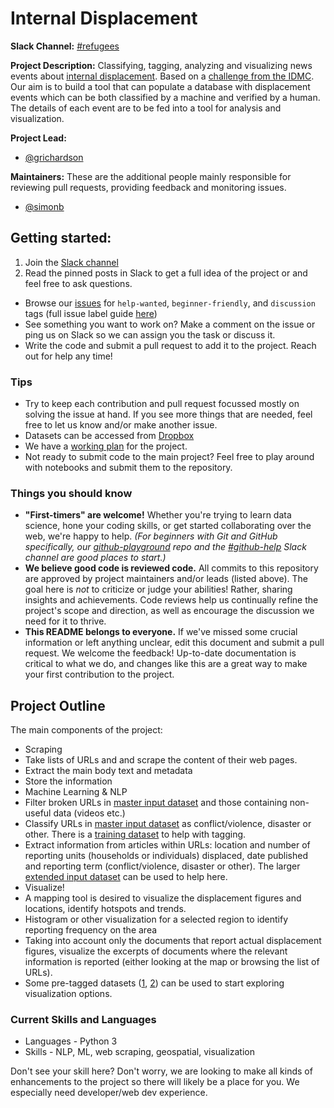 # Internal Displacement

**Slack Channel:** [#refugees](https://datafordemocracy.slack.com/messages/refugees/)

**Project Description:**  Classifying, tagging, analyzing and visualizing news events about [internal displacement](https://en.wikipedia.org/wiki/Internally_displaced_person). Based on a [challenge from the IDMC](https://unite.un.org/ideas/content/idetect). Our aim is to build a tool that can populate a database with displacement events which can be both classified by a machine and verified by a human. The details of each event are to be fed into a tool for analysis and visualization.

**Project Lead:**  

- [@grichardson](https://datafordemocracy.slack.com/messages/@grichardson/)

**Maintainers:** These are the additional people mainly responsible for reviewing pull requests, providing feedback and monitoring issues.
 
- [@simonb](https://datafordemocracy.slack.com/messages/@simonb/)

## Getting started:

1. Join the [Slack channel]((https://datafordemocracy.slack.com/messages/refugees/))
2. Read the pinned posts in Slack to get a full idea of the project or and feel free to ask questions.
* Browse our [issues](https://github.com/Data4Democracy/internal-displacement/issues) for `help-wanted`, `beginner-friendly`, and `discussion` tags (full issue label guide [here](https://github.com/Data4Democracy/assemble/blob/master/issue-labels-explained.md))
* See something you want to work on? Make a comment on the issue or ping us on Slack so we can assign you the task or discuss it. 
* Write the code and submit a pull request to add it to the project. Reach out for help any time!

### Tips

- Try to keep each contribution and pull request focussed mostly on solving the issue at hand. If you see more things that are needed, feel free to let us know and/or make another issue.
- Datasets can be accessed from [Dropbox](https://www.dropbox.com/sh/59lyts9d4ar1jcc/AADMyxDSQC_NGbpaPiuDGJ2ha?dl=0)
- We have a [working plan](workplan.md) for the project.
- Not ready to submit code to the main project? Feel free to play around with notebooks and submit them to the repository.

### Things you should know

* **"First-timers" are welcome!** Whether you're trying to learn data science, hone your coding skills, or get started collaborating over the web, we're happy to help. *(For beginners with Git and GitHub specifically, our [github-playground](https://github.com/Data4Democracy/github-playground) repo and the [#github-help](https://datafordemocracy.slack.com/messages/github-help/) Slack channel are good places to start.)*
* **We believe good code is reviewed code.** All commits to this repository are approved by project maintainers and/or leads (listed above). The goal here is *not* to criticize or judge your abilities! Rather, sharing insights and achievements. Code reviews help us continually refine the project's scope and direction, as well as encourage the discussion we need for it to thrive.
* **This README belongs to everyone.** If we've missed some crucial information or left anything unclear, edit this document and submit a pull request. We welcome the feedback! Up-to-date documentation is critical to what we do, and changes like this are a great way to make your first contribution to the project.


## Project Outline

The main components of the project:

* Scraping
 * Take lists of URLs and  and scrape the content of their web pages.
 * Extract the main body text and metadata
 * Store the information
* Machine Learning & NLP
 * Filter broken URLs in [master input dataset](https://www.dropbox.com/s/c2vzdzrljlrn3y0/idmc_uniteideas_input_url.csv?dl=0) and those containing non-useful data (videos etc.)
 * Classify URLs in [master input dataset](https://www.dropbox.com/s/c2vzdzrljlrn3y0/idmc_uniteideas_input_url.csv?dl=0) as conflict/violence, disaster or other. There is a [training dataset](https://www.dropbox.com/s/50sgd3mztuhf5f6/training_dataset.csv?dl=0) to help with tagging.
 * Extract information from articles within URLs: location and number of reporting units (households or individuals) displaced, date published and reporting term (conflict/violence, disaster or other). The larger [extended input dataset](https://www.dropbox.com/s/2qt52uy1g3ci4rr/idmc_uniteideas_input_full.csv?dl=0) can be used to help here.
* Visualize! 
 * A mapping tool is desired to visualize the displacement figures and locations, identify hotspots and trends.
 * Histogram or other visualization for a selected region to identify reporting frequency on the area
 * Taking into account only the documents that report actual displacement figures, visualize the excerpts of documents where the relevant information is reported (either looking at the map or browsing the list of URLs).
 * Some pre-tagged datasets ([1](https://www.dropbox.com/s/p42dq6gxvdugo3d/counts_displaced_idmc_uniteideas_input_full_conflict_tag.csv?dl=0), [2](https://www.dropbox.com/s/0h71jlfc5tmm7bk/counts_evacuation_idmc_uniteideas_input_full_conflict_tag.csv?dl=0)) can be used to start exploring visualization options.


### Current Skills and Languages
* Languages - Python 3
* Skills - NLP, ML, web scraping, geospatial, visualization

Don't see your skill here? Don't worry, we are looking to make all kinds of enhancements to the project so there will likely be a place for you. We especially need developer/web dev experience.